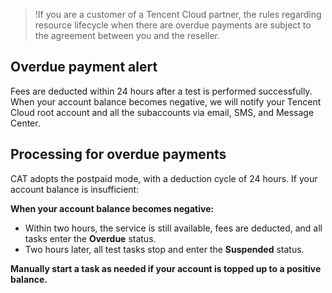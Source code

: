 >!If you are a customer of a Tencent Cloud partner, the rules regarding resource lifecycle when there are overdue payments are subject to the agreement between you and the reseller.

## Overdue payment alert

Fees are deducted within 24 hours after a test is performed successfully. When your account balance becomes negative, we will notify your Tencent Cloud root account and all the subaccounts via email, SMS, and Message Center.

## Processing for overdue payments

CAT adopts the postpaid mode, with a deduction cycle of 24 hours. If your account balance is insufficient:

**When your account balance becomes negative:**

- Within two hours, the service is still available, fees are deducted, and all tasks enter the **Overdue** status.
- Two hours later, all test tasks stop and enter the **Suspended** status.

**Manually start a task as needed if your account is topped up to a positive balance.**
